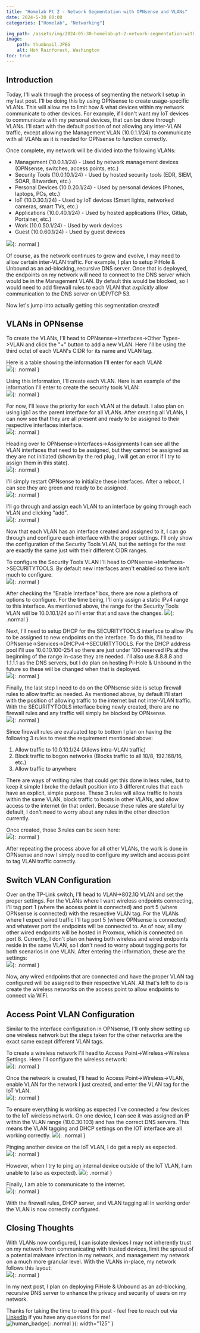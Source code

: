 ```yaml
---
title: "Homelab Pt 2 - Network Segmentation with OPNsense and VLANs"
date: 2024-5-30 00:00
categories: ["Homelab", "Networking"]

img_path: /assets/img/2024-05-30-homelab-pt-2-network-segmentation-with-opnsense-and-vlans
image:
    path: thumbnail.JPEG
    alt: Hoh Rainforest, Washington
toc: true
---
```

## Introduction
Today, I'll walk through the process of segmenting the network I setup in my last post. I'll be doing this by using OPNsense to create usage-specific VLANs. This will allow me to limit how & what devices within my network communicate to other devices. For example, if I don't want my IoT devices to communicate with my personal devices, that can be done through VLANs. I'll start with the default position of not allowing any inter-VLAN traffic, except allowing the Management VLAN (10.0.1.1/24) to communicate with all VLANs as it is needed for OPNsense to function correctly.

Once complete, my network will be divided into the following VLANs:  
* Management (10.0.1.1/24) - Used by network management devices (OPNsense, switches, access points, etc.)
* Security Tools (10.0.10.1/24) - Used by hosted security tools (EDR, SIEM, SOAR, Bitwarden, etc.)
* Personal Devices (10.0.20.1/24) - Used by personal devices (Phones, laptops, PCs, etc.)
* IoT (10.0.30.1/24) - Used by IoT devices (Smart lights, networked cameras, smart TVs, etc.)
* Applications (10.0.40.1/24) - Used by hosted applications (Plex, Gitlab, Portainer, etc.)
* Work (10.0.50.1/24) - Used by work devices
* Guest (10.0.60.1/24) - Used by guest devices

![](1.png){: .normal }

Of course, as the network continues to grow and evolve, I may need to allow certain inter-VLAN traffic. For example, I plan to setup PiHole & Unbound as an ad-blocking, recursive DNS server. Once that is deployed, the endpoints on my network will need to connect to the DNS server which would be in the Management VLAN. By default this would be blocked, so I would need to add firewall rules to each VLAN that *explicitly* allow communication to the DNS server on UDP/TCP 53. 

Now let's jump into actually getting this segmentation created!

## VLANs in OPNsense
To create the VLANs, I'll head to OPNsense->Interfaces->Other Types->VLAN and click the "+" button to add a new VLAN. Here I'll be using the third octet of each VLAN's CIDR for its name and VLAN tag. 

Here is a table showing the information I'll enter for each VLAN:  
![](3.png){: .normal }

Using this information, I'll create each VLAN. Here is an example of the information I'll enter to create the security tools VLAN:  
![](2.png){: .normal }

For now, I'll leave the priority for each VLAN at the default. I also plan on using igb1 as the parent interface for all VLANs. After creating all VLANs, I can now see that they are all present and ready to be assigned to their respective interfaces interface.  
![](4.png){: .normal }

Heading over to OPNsense->Interfaces->Assignments I can see all the VLAN interfaces that need to be assigned, but they cannot be assigned as they are not initiated (shown by the red plug, I will get an error if I try to assign them in this state).  
![](5.png){: .normal }

I'll simply restart OPNsense to initialize these interfaces. After a reboot,  I can see they are green and ready to be assigned.  
![](6.png){: .normal }

I'll go through and assign each VLAN to an interface by going through each VLAN and clicking "add".  
![](8.png){: .normal }

Now that each VLAN has an interface created and assigned to it, I can go through and configure each interface with the proper settings. I'll only show the configuration of the Security Tools VLAN, but the settings for the rest are exactly the same just with their different CIDR ranges.

To configure the Security Tools VLAN I'll head to OPNsense->Interfaces->SECURITYTOOLS. By default new interfaces aren't enabled so there isn't much to configure.  
![](9.png){: .normal }

After checking the "Enable Interface" box, there are now a plethora of options to configure. For the time being, I'll only assign a static IPv4 range to this interface. As mentioned above, the range for the Security Tools VLAN will be 10.0.10.1/24 so I'll enter that and save the changes.
![](10.png){: .normal }

Next, I'll need to setup DHCP for the SECURITYTOOLS interface to allow IPs to be assigned to new endpoints on the interface. To do this, I'll head to OPNsense->Services->DHCPv4->SECURITYTOOLS. For the DHCP address pool I'll use 10.0.10.100-254 so there are just under 100 reserved IPs at the beginning of the range in-case they are needed. I'll also use 8.8.8.8 and 1.1.1.1 as the DNS servers, but I do plan on hosting Pi-Hole & Unbound in the future so these will be changed when that is deployed.  
![](11.png){: .normal }

Finally, the last step I need to do on the OPNsense side is setup firewall rules to allow traffic as needed. As mentioned above, by default I'll start with the position of allowing traffic to the internet but not inter-VLAN traffic. With the SECURITYTOOLS interface being newly created, there are no firewall rules and any traffic will simply be blocked by OPNsense.  
![](12.png){: .normal }

Since firewall rules are evaluated top to bottom I plan on having the following 3 rules to meet the requirement mentioned above:
1. Allow traffic to 10.0.10.1/24 (Allows intra-VLAN traffic)
2. Block traffic to bogon networks (Blocks traffic to all 10/8, 192.168/16, etc.)
3. Allow traffic to anywhere

There are ways of writing rules that could get this done in less rules, but to keep it simple I broke the default position into 3 different rules that each have an explicit, simple purpose. These 3 rules will allow traffic to hosts within the same VLAN, block traffic to hosts in other VLANs, and allow access to the internet (in that order). Because these rules are stateful by default, I don't need to worry about any rules in the other direction currently.

Once created, those 3 rules can be seen here:  
![](13.png){: .normal }

After repeating the process above for all other VLANs, the work is done in OPNsense and now I simply need to configure my switch and access point to tag VLAN traffic correctly. 

## Switch VLAN Configuration
Over on the TP-Link switch, I'll head to VLAN->802.1Q VLAN and set the proper settings. For the VLANs where I want wireless endpoints connecting, I'll tag port 1 (where the access point is connected) and port 5 (where OPNsense is connected) with the respective VLAN tag. For the VLANs where I expect wired traffic I'll tag port 5 (where OPNsense is connected) and whatever port the endpoints will be connected to. As of now, all my other wired endpoints will be hosted in Proxmox, which is connected on port 8. Currently, I don't plan on having both wireless and wired endpoints reside in the same VLAN, so I don't need to worry about tagging ports for both scenarios in one VLAN. After entering the information, these are the settings:  
![](14.png){: .normal }

Now, any wired endpoints that are connected and have the proper VLAN tag configured will be assigned to their respective VLAN. All that's left to do is create the wireless networks on the access point to allow endpoints to connect via WiFi.

## Access Point VLAN Configuration
Similar to the interface configuration in OPNsense, I'll only show setting up one wireless network but the steps taken for the other networks are the exact same except different VLAN tags.

To create a wireless network I'll head to Access Point->Wireless->Wireless Settings. Here I'll configure the wireless network:  
![](15.png){: .normal }

Once the network is created, I'll head to Access Point->Wireless->VLAN, enable VLAN for the network I just created, and enter the VLAN tag for the IoT VLAN.  
![](16.png){: .normal }

To ensure everything is working as expected I've connected a few devices to the IoT wireless network. On one device, I can see it was assigned an IP within the VLAN range (10.0.30.103) and has the correct DNS servers. This means the VLAN tagging and DHCP settings on the IOT interface are all working correctly. 
![](17.png){: .normal }

Pinging another device on the IoT VLAN, I do get a reply as expected.  
![](18.png){: .normal }

However, when I try to ping an internal device outside of the IoT VLAN, I am unable to (also as expected).
![](19.png){: .normal }

Finally, I am able to communicate to the internet.  
![](20.png){: .normal }

With the firewall rules, DHCP server, and VLAN tagging all in working order the VLAN is now correctly configured.  

## Closing Thoughts 
With VLANs now configured, I can isolate devices I may not inherently trust on my network from communicating with trusted devices, limit the spread of a potential malware infection in my network, and management my network on a much more granular level. With the VLANs in-place, my network follows this layout:  
![](1.png){: .normal }

In my next post, I plan on deploying PiHole & Unbound as an ad-blocking, recursive DNS server to enhance the privacy and security of users on my network.

Thanks for taking the time to read this post - feel free to reach out via [LinkedIn](https://www.linkedin.com/in/judelanning/) if you have any questions for me!  
![human_badge](badge.svg){: .normal }{: width="125" }